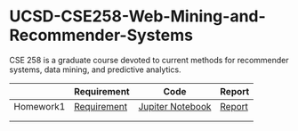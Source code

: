 # UCSD-CSE258-Web-Mining-and-Recommender-Systems
CSE 258 is a graduate course devoted to current methods for recommender systems, data mining, and predictive analytics.

|           | Requirement                                                  | Code                                                         | Report                                                       |
| --------- | ------------------------------------------------------------ | ------------------------------------------------------------ | ------------------------------------------------------------ |
| Homework1 | [Requirement](https://github.com/Rshcaroline/UCSD-CSE258-Web-Mining-and-Recommender-Systems/blob/master/Homework1/homework1.pdf) | [Jupiter Notebook](https://github.com/Rshcaroline/UCSD-CSE258-Web-Mining-and-Recommender-Systems/blob/master/Homework1/homework1.ipynb) | [Report](https://github.com/Rshcaroline/UCSD-CSE258-Web-Mining-and-Recommender-Systems/blob/master/Homework1/report/homework1.pdf) |
|           |                                                              |                                                              |                                                              |
|           |                                                              |                                                              |                                                              |


